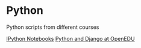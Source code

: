 # Python
Python scripts from different courses

[IPython Notebooks](https://github.com/VladimirNikiforov/python_common/tree/master/ipynb)
[Python and Django at OpenEDU](https://github.com/VladimirNikiforov/python_common/tree/master/openedu)
